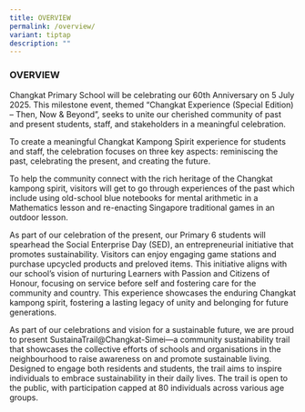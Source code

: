 ```yaml
---
title: OVERVIEW
permalink: /overview/
variant: tiptap
description: ""
---
```

<h3><strong>OVERVIEW</strong></h3>
<p>Changkat Primary School will be celebrating our 60th Anniversary on 5
July 2025. This milestone event, themed “Changkat Experience (Special Edition)
– Then, Now &amp; Beyond”, seeks to unite our cherished community of past
and present students, staff, and stakeholders in a meaningful celebration.</p>
<p>To create a meaningful Changkat Kampong Spirit experience for students
and staff, the celebration focuses on three key aspects: reminiscing the
past, celebrating the present, and creating the future.</p>
<p>To help the community connect with the rich heritage of the Changkat kampong
spirit, visitors will get to go through experiences of the past which include
using old-school blue notebooks for mental arithmetic in a Mathematics
lesson and re-enacting Singapore traditional games in an outdoor lesson.</p>
<p>As part of our celebration of the present, our Primary 6 students will
spearhead the Social Enterprise Day (SED), an entrepreneurial initiative
that promotes sustainability. Visitors can enjoy engaging game stations
and purchase upcycled products and preloved items. This initiative aligns
with our school’s vision of nurturing Learners with Passion and Citizens
of Honour, focusing on service before self and fostering care for the community
and country. This experience showcases the enduring Changkat kampong spirit,
fostering a lasting legacy of unity and belonging for future generations.</p>
<p>As part of our celebrations and vision for a sustainable future, we are
proud to present SustainaTrail@Changkat-Simei—a community sustainability
trail that showcases the collective efforts of schools and organisations
in the neighbourhood to raise awareness on and promote sustainable living.
Designed to engage both residents and students, the trail aims to inspire
individuals to embrace sustainability in their daily lives. The trail is
open to the public, with participation capped at 80 individuals across
various age groups.</p>
<p></p>
<p></p>
<p></p>